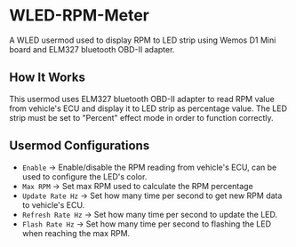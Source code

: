 # WLED-RPM-Meter
A WLED usermod used to display RPM to LED strip using Wemos D1 Mini board and ELM327 bluetooth OBD-II adapter.

## How It Works
This usermod uses ELM327 bluetooth OBD-II adapter to read RPM value from vehicle's ECU and display it to LED strip as percentage value. The LED strip must be set to "Percent" effect mode in order to function correctly.

## Usermod Configurations
* `Enable` -> Enable/disable the RPM reading from vehicle's ECU, can be used to configure the LED's color.
* `Max RPM` -> Set max RPM used to calculate the RPM percentage
* `Update Rate Hz` -> Set how many time per second to get new RPM data to vehicle's ECU.
* `Refresh Rate Hz` -> Set how many time per second to update the LED.
* `Flash Rate Hz` -> Set how many time per second to flashing the LED when reaching the max RPM.
